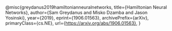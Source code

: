 @misc{greydanus2019hamiltonianneuralnetworks,
      title={Hamiltonian Neural Networks}, 
      author={Sam Greydanus and Misko Dzamba and Jason Yosinski},
      year={2019},
      eprint={1906.01563},
      archivePrefix={arXiv},
      primaryClass={cs.NE},
      url={https://arxiv.org/abs/1906.01563}, 
}
